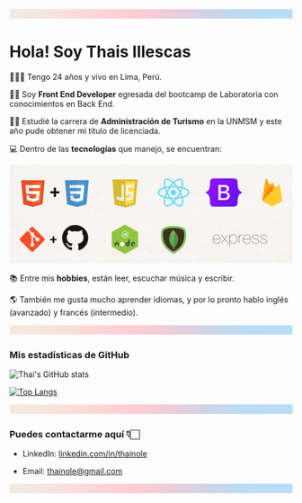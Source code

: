 
![coloured-line](./assets/colours.png)

# Hola! Soy Thais Illescas

🙋🏻‍♀️ Tengo 24 años y vivo en Lima, Perú.

👩‍💻 Soy **Front End Developer** egresada del bootcamp de Laboratoria con conocimientos en Back End.

👩‍🎓 Estudié la carrera de **Administración de Turismo** en la UNMSM y este año pude obtener mi título de licenciada.


💻 Dentro de las **tecnologías** que manejo, se encuentran:

![technologies](./assets/tech.png)


📚 Entre mis **hobbies**, están leer, escuchar música y escribir.

🌎 También me gusta mucho aprender idiomas, y por lo pronto hablo inglés (avanzado) y francés (intermedio).

![coloured-line](./assets/colours.png)

### Mis estadísticas de GitHub

![Thai's GitHub stats](https://github-readme-stats.vercel.app/api?username=thainole&theme=buefy&show_icons=true) 

[![Top Langs](https://github-readme-stats.vercel.app/api/top-langs/?username=thainole&layout=compact&theme=buefy)](https://github.com/thainole/github-readme-stats)

![coloured-line](./assets/colours.png)

### Puedes contactarme aquí 👇🏻

* LinkedIn: [linkedin.com/in/thainole](https://www.linkedin.com/in/thainole/)

* Email: thainole@gmail.com

![coloured-line](./assets/colours.png)